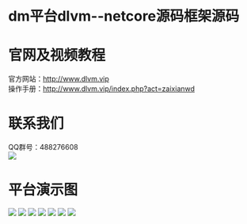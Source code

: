 # dm平台dlvm--netcore源码框架源码
# 官网及视频教程
官方网站：http://www.dlvm.vip  <br>
操作手册：http://www.dlvm.vip/index.php?act=zaixianwd
# 联系我们
QQ群号：488276608<br>
<img src=https://images.gitee.com/uploads/images/2021/0505/174527_db5685c8_7490781.png>
# 平台演示图
<img src=https://images.gitee.com/uploads/images/2021/0505/162718_86eddf04_7490781.png>
<img src=https://images.gitee.com/uploads/images/2021/0505/164814_7b720b03_7490781.png>
<img src=https://images.gitee.com/uploads/images/2021/0505/164834_26f04c43_7490781.png>
<img src=https://images.gitee.com/uploads/images/2021/0505/170128_6b7fee8a_7490781.png>
<img src=https://images.gitee.com/uploads/images/2021/0505/170141_0170b002_7490781.png>
<img src=https://images.gitee.com/uploads/images/2021/0505/172242_1bfd4a1e_7490781.png>
<img src=https://images.gitee.com/uploads/images/2021/0505/170236_4cfe6de9_7490781.png>
